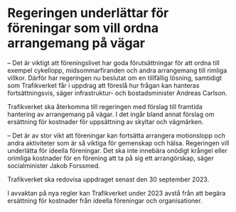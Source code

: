 # Regeringen underlättar för föreningar som vill ordna arrangemang på vägar

– Det är viktigt att föreningslivet har goda förutsättningar för att ordna till exempel cykellopp, midsommarfiranden och andra arrangemang till rimliga villkor. Därför har regeringen nu beslutat om en tillfällig lösning, samtidigt som Trafikverket får i uppdrag att föreslå hur frågan kan hanteras fortsättningsvis, säger infrastruktur\- och bostadsminister Andreas Carlson.

Trafikverket ska återkomma till regeringen med förslag till framtida hantering av arrangemang på vägar. I det ingår bland annat förslag om ersättning för kostnader för uppsättning av skyltar och vägmärken.

– Det är av stor vikt att föreningar kan fortsätta arrangera motionslopp och andra aktiviteter som är så viktiga för gemenskap och hälsa. Regeringen vill underlätta för ideella föreningar. Det ska inte innebära onödigt krångel eller orimliga kostnader för en förening att ta på sig ett arrangörskap, säger socialminister Jakob Forssmed.

Trafikverket ska redovisa uppdraget senast den 30 september 2023\.

I avvaktan på nya regler kan Trafikverket under 2023 avstå från att begära ersättning för kostnader från ideella föreningar och organisationer.
